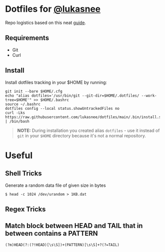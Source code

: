 # Dotfiles for [@lukasnee](https://github.com/lukasnee)

Repo logistics based on this neat [guide](https://www.atlassian.com/git/tutorials/dotfiles).

## Requirements

- Git
- Curl

## Install

Install dotfiles tracking in your $HOME by running:

    git init --bare $HOME/.cfg
    echo "alias dotfiles='/usr/bin/git --git-dir=$HOME/.dotfiles/ --work-tree=$HOME'" >> $HOME/.bashrc
    source ~/.bashrc
    dotfiles config --local status.showUntrackedFiles no
    curl -Lks https://raw.githubusercontent.com/lukasnee/dotfiles/main/.bin/install.sh | /bin/bash

> **NOTE:** During installation you created alias `dotfiles` - use it instead of `git` in your `$HOME` directory because it's not a normal repository.


# Useful

## Shell Tricks
Generate a random data file of given size in bytes  
```shell
$ head -c 1024 /dev/urandom > 1KB.dat
```

## Regex Tricks

## Match block between HEAD and TAIL that in between contains a PATTERN
```regex
(?m)HEAD(?:(?!HEAD)[\s\S])+(PATTERN)[\s\S]+?(?=TAIL)
```
